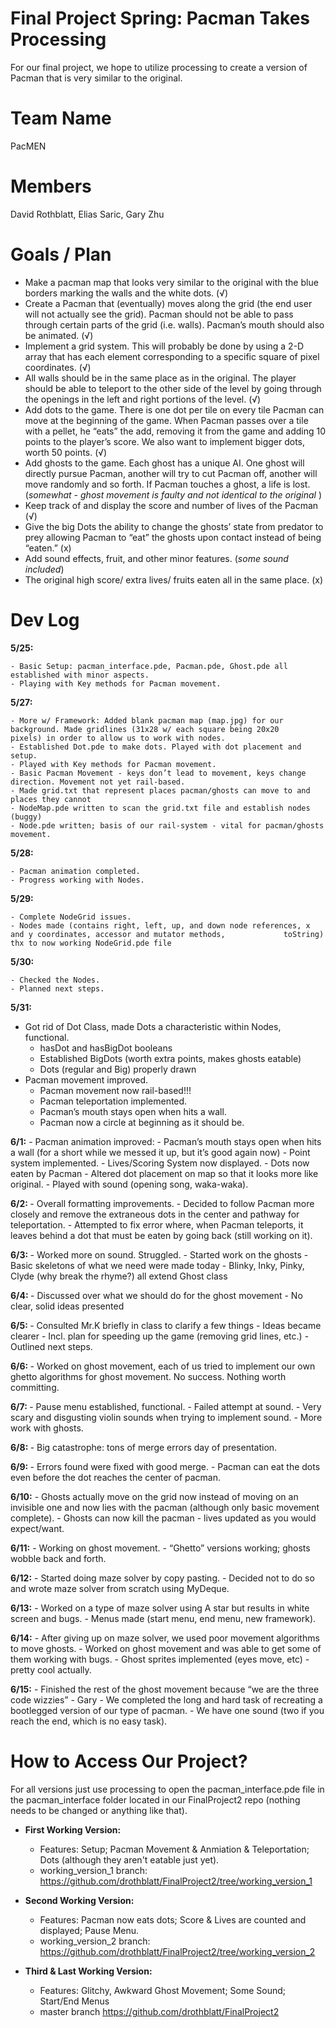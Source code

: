 # Final Project Spring: Pacman Takes Processing
For our final project, we hope to utilize processing to create a version of Pacman that is very similar to the original. 

Team Name
=======
PacMEN


Members
=======
David Rothblatt, Elias Saric, Gary Zhu 


Goals / Plan 
=======

  - Make a pacman map that looks very similar to the original with the blue borders marking the walls and the white dots. (√)
  - Create a Pacman that (eventually) moves along the grid (the end user will not actually see the grid). Pacman should not be     able to pass through certain parts of the grid (i.e. walls). Pacman’s mouth should also be animated.  (√)
  - Implement a grid system. This will probably be done by using a 2-D array that has each element corresponding to a specific     square of pixel coordinates.	(√)
  - All walls should be in the 	same place as in the original. The player should be able to teleport 	to the other side of the     level by going through the openings in the 	left and right portions of the level.	(√)
  - Add dots to the game. There is one dot per tile on every tile Pacman can move 	at the beginning of the game. When Pacman      passes over a tile with a 	pellet, he “eats” the add, removing it from the game and 	adding 10 points to the player’s          score. We also want to implement bigger dots, worth 50 points. (√)
  - Add ghosts to the game. Each ghost has a unique AI. One ghost will directly pursue Pacman, another will try to cut Pacman      off, another will move 	randomly and so forth. If Pacman touches a ghost, a life is lost. (<i>somewhat - ghost movement is     faulty and not identical to the original </i>)
  - Keep track of and display the score and number of lives of the Pacman (√)
  - Give the big Dots the ability to change the ghosts’ state from predator to prey allowing Pacman to “eat” the ghosts upon       contact instead of being “eaten.”	(x) 
  - Add sound effects, fruit, and other minor features. (<i>some sound included</i>) 
  - The original high score/ extra lives/ fruits eaten all in the same place. (x) 



Dev Log
=======
  
<b>5/25: </b>

    - Basic Setup: pacman_interface.pde, Pacman.pde, Ghost.pde all established with minor aspects. 
    - Playing with Key methods for Pacman movement. 
  
<b>5/27:  </b>

    - More w/ Framework: Added blank pacman map (map.jpg) for our background. Made gridlines (31x28 w/ each square being 20x20       pixels) in order to allow us to work with nodes. 
    - Established Dot.pde to make dots. Played with dot placement and setup. 
    - Played with Key methods for Pacman movement. 
    - Basic Pacman Movement - keys don’t lead to movement, keys change direction. Movement not yet rail-based. 
    - Made grid.txt that represent places pacman/ghosts can move to and places they cannot
    - NodeMap.pde written to scan the grid.txt file and establish nodes (buggy)
    - Node.pde written; basis of our rail-system - vital for pacman/ghosts movement. 
  
<b>5/28: </b>

    - Pacman animation completed. 
    - Progress working with Nodes.
  
<b>5/29: </b> 

    - Complete NodeGrid issues. 
    - Nodes made (contains right, left, up, and down node references, x and y coordinates, accessor and mutator methods,             toString) thx to now working NodeGrid.pde file 
  
<b>5/30:</b>

    - Checked the Nodes. 
    - Planned next steps. 
  
<b>5/31:</b>
  - Got rid of Dot Class, made Dots a characteristic within Nodes, functional. 
      - hasDot and hasBigDot booleans
      - Established BigDots (worth extra points, makes ghosts eatable)
      - Dots (regular and Big) properly drawn 
  - Pacman movement improved. 
      - Pacman movement now rail-based!!! 
      - Pacman teleportation implemented. 
      - Pacman’s mouth stays open when hits a wall. 
      - Pacman now a circle at beginning as it should be. 
  
<b>6/1:</b>
    - Pacman animation improved:
        - Pacman’s mouth stays open when hits a wall (for a short while we messed it up, but it’s good again now)
        - Point system implemented. 
        - Lives/Scoring System now displayed. 
    - Dots now eaten by Pacman
    - Altered dot placement on map so that it looks more like original. 
    - Played with sound (opening song, waka-waka).
  
<b>6/2: </b>
    - Overall formatting improvements. 
    - Decided to follow Pacman more closely and remove the extraneous dots in the center and pathway for teleportation. 
    - Attempted to fix error where, when Pacman teleports, it leaves behind a dot that must be eaten by going back (still            working on it).
  
<b>6/3: </b>
    - Worked more on sound. Struggled. 
    - Started work on the ghosts 
        - Basic skeletons of what we need were made today
        - Blinky, Inky, Pinky, Clyde (why break the rhyme?) all extend Ghost class
    
<b>6/4: </b>
    - Discussed over what we should do for the ghost movement
      - No clear, solid ideas presented   
  
<b>6/5: </b>
    - Consulted Mr.K briefly in class to clarify a few things
      - Ideas became clearer 
        - Incl. plan for speeding up the game (removing grid lines, etc.)
    - Outlined next steps. 
  
<b>6/6: </b>
    - Worked on ghost movement, each of us tried to implement our own ghetto algorithms for ghost movement. No success. Nothing      worth committing. 
  
<b>6/7: </b>
    - Pause menu established, functional.
    - Failed attempt at sound.
    - Very scary and disgusting violin sounds when trying to implement sound.
    - More work with ghosts.
  
<b>6/8: </b>
    - Big catastrophe: tons of merge errors day of presentation.
  
<b>6/9: </b>
    - Errors found were fixed with good merge.
    - Pacman can eat the dots even before the dot reaches the center of pacman.
  
<b>6/10:</b>
    - Ghosts actually move on the grid now instead of moving on an invisible one and now lies with the pacman (although only         basic movement complete).
    - Ghosts can now kill the pacman - lives updated as you would expect/want. 
  
<b>6/11:</b>
    - Working on ghost movement. 
    - “Ghetto” versions working; ghosts wobble back and forth.
  
<b>6/12:</b>
    - Started doing maze solver by copy pasting.
      - Decided not to do so and wrote maze solver from scratch using MyDeque.
  
<b>6/13:</b>
    - Worked on a type of maze solver using A star but results in white screen and bugs.
    - Menus made (start menu, end menu, new framework).
  
<b>6/14:</b>
    - After giving up on maze solver, we used poor movement algorithms to move ghosts.
    - Worked on ghost movement and was able to get some of them working with bugs.
    - Ghost sprites implemented (eyes move, etc) - pretty cool actually. 
  
<b>6/15:</b>
    - Finished the rest of the ghost movement because “we are the three code wizzies” - Gary
    - We completed the long and hard task of recreating a bootlegged version of our type of pacman.
    - We have one sound (two if you reach the end, which is no easy task).

How to Access Our Project?
=========
  For all versions just use processing to open the pacman_interface.pde file in the pacman_interface folder located in our       FinalProject2 repo (nothing needs to be changed or anything like that). 

  - <b>First Working Version: </b>
    - Features: Setup; Pacman Movement & Anmiation & Teleportation; Dots (although they aren't eatable just yet). 
    - working_version_1 branch:
        https://github.com/drothblatt/FinalProject2/tree/working_version_1

  - <b>Second Working Version: </b>
    - Features: Pacman now eats dots; Score & Lives are counted and displayed; Pause Menu.   
    - working_version_2 branch:
        https://github.com/drothblatt/FinalProject2/tree/working_version_2

  - <b>Third & Last Working Version:</b>
    - Features: Glitchy, Awkward Ghost Movement; Some Sound; Start/End Menus    
    - master branch
        https://github.com/drothblatt/FinalProject2

